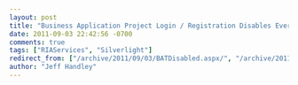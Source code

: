 ```yaml
---
layout: post
title: "Business Application Project Login / Registration Disables Everything"
date: 2011-09-03 22:42:56 -0700
comments: true
tags: ["RIAServices", "Silverlight"]
redirect_from: ["/archive/2011/09/03/BATDisabled.aspx/", "/archive/2011/09/03/batdisabled.aspx"]
author: "Jeff Handley"
---
```



